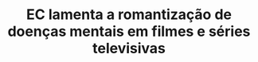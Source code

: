 ---
title: "EC lamenta a romantização de doenças mentais em filmes e séries televisivas"
infoslide: "(ex.: 13 Reasons Why, Silver Linings Playbook, Joker, House, Euphoria, BoJack Horseman)"
round: "Round 2"
weight: 2
videos: []
tags: ['Mental Health']
layout: "motion"
categories: ["motions"]
---